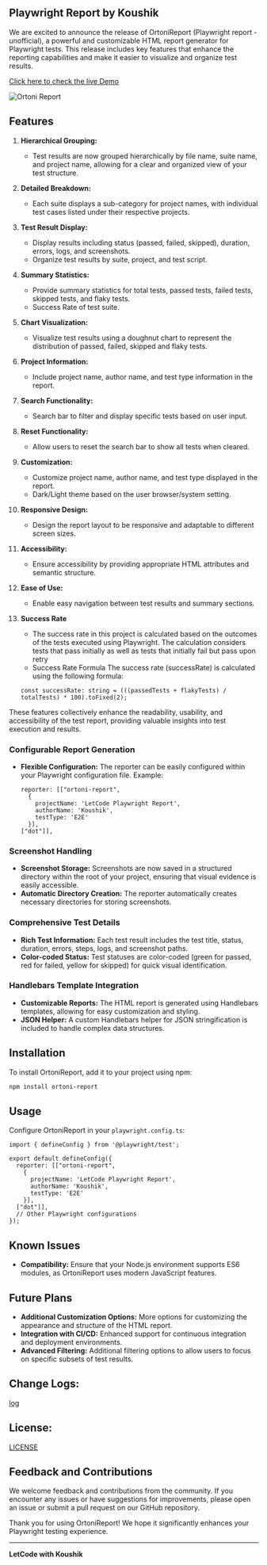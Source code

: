## Playwright Report by Koushik

We are excited to announce the release of OrtoniReport (Playwright report - unofficial), a powerful and customizable HTML report generator for Playwright tests. This release includes key features that enhance the reporting capabilities and make it easier to visualize and organize test results.

[Click here to check the live Demo](https://ortoni.netlify.app/)


![Ortoni Report](https://github.com/ortoniKC/ortoni-report/assets/58769833/88237970-b97f-4339-94cd-a1e4f3488b10)

## Features

1. **Hierarchical Grouping:** 
   - Test results are now grouped hierarchically by file name, suite name, and project name, allowing for a clear and organized view of your test structure.
  
2. **Detailed Breakdown:**
   - Each suite displays a sub-category for project names, with individual test cases listed under their respective projects.

3. **Test Result Display:**
   - Display  results including status (passed, failed, skipped), duration, errors, logs, and screenshots.
   - Organize test results by suite, project, and test script.

4. **Summary Statistics:**
   - Provide summary statistics for total tests, passed tests, failed tests, skipped tests, and flaky tests.
   - Success Rate of test suite.

5. **Chart Visualization:**
   - Visualize test results using a doughnut chart to represent the distribution of passed, failed, skipped and flaky tests.

6. **Project Information:**
   - Include project name, author name, and test type information in the report.

7. **Search Functionality:**
   - Search bar to filter and display specific tests based on user input.

8. **Reset Functionality:**
   - Allow users to reset the search bar to show all tests when cleared.

9. **Customization:**
   - Customize project name, author name, and test type displayed in the report.
   - Dark/Light theme based on the user browser/system setting.

10. **Responsive Design:**
    - Design the report layout to be responsive and adaptable to different screen sizes.

11. **Accessibility:**
    - Ensure accessibility by providing appropriate HTML attributes and semantic structure.

12. **Ease of Use:**
    - Enable easy navigation between test results and summary sections.

13. **Success Rate**
    - The success rate in this project is calculated based on the outcomes of the tests executed using Playwright. The calculation considers tests that pass initially as well as tests that initially fail but pass upon retry
    - Success Rate Formula
    The success rate (successRate) is calculated using the following formula:
    ```
    const successRate: string = (((passedTests + flakyTests) / totalTests) * 100).toFixed(2);
    ```

These features collectively enhance the readability, usability, and accessibility of the test report, providing valuable insights into test execution and results.

### Configurable Report Generation
- **Flexible Configuration:** The reporter can be easily configured within your Playwright configuration file. Example:
  ```JS/TS
  reporter: [["ortoni-report",
    {
      projectName: 'LetCode Playwright Report',
      authorName: 'Koushik',
      testType: 'E2E'
    }],
  ["dot"]],
  ```

### Screenshot Handling
- **Screenshot Storage:** Screenshots are now saved in a structured directory within the root of your project, ensuring that visual evidence is easily accessible.
- **Automatic Directory Creation:** The reporter automatically creates necessary directories for storing screenshots.

### Comprehensive Test Details
- **Rich Test Information:** Each test result includes the test title, status, duration, errors, steps, logs, and screenshot paths.
- **Color-coded Status:** Test statuses are color-coded (green for passed, red for failed, yellow for skipped) for quick visual identification.

### Handlebars Template Integration
- **Customizable Reports:** The HTML report is generated using Handlebars templates, allowing for easy customization and styling.
- **JSON Helper:** A custom Handlebars helper for JSON stringification is included to handle complex data structures.

## Installation

To install OrtoniReport, add it to your project using npm:

```bash
npm install ortoni-report
```

## Usage

Configure OrtoniReport in your `playwright.config.ts`:

``` javascript/typescript
import { defineConfig } from '@playwright/test';

export default defineConfig({
  reporter: [["ortoni-report",
    {
      projectName: 'LetCode Playwright Report',
      authorName: 'Koushik',
      testType: 'E2E'
    }],
  ["dot"]],
  // Other Playwright configurations
});
```

## Known Issues

- **Compatibility:** Ensure that your Node.js environment supports ES6 modules, as OrtoniReport uses modern JavaScript features.

## Future Plans

- **Additional Customization Options:** More options for customizing the appearance and structure of the HTML report.
- **Integration with CI/CD:** Enhanced support for continuous integration and deployment environments.
- **Advanced Filtering:** Additional filtering options to allow users to focus on specific subsets of test results.

## Change Logs:
[log](https://github.com/ortoniKC/ortoni-report/blob/main/changelog.md)

## License:
[LICENSE](https://github.com/ortoniKC/ortoni-report/blob/main/LICENSE.md)

## Feedback and Contributions

We welcome feedback and contributions from the community. If you encounter any issues or have suggestions for improvements, please open an issue or submit a pull request on our GitHub repository.

Thank you for using OrtoniReport! We hope it significantly enhances your Playwright testing experience.

---

**LetCode with Koushik**